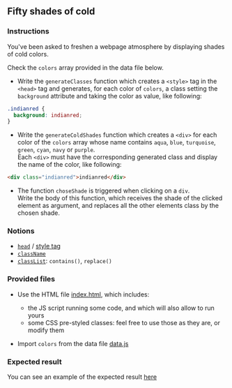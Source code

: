 ## Fifty shades of cold

### Instructions

You've been asked to freshen a webpage atmosphere by displaying shades of cold colors.

Check the `colors` array provided in the data file below.

- Write the `generateClasses` function which creates a `<style>` tag in the `<head>` tag and generates, for each color of `colors`, a class setting the `background` attribute and taking the color as value, like following:

```css
.indianred {
  background: indianred;
}
```

- Write the `generateColdShades` function which creates a `<div>` for each color of the `colors` array whose name contains `aqua`, `blue`, `turquoise`, `green`, `cyan`, `navy` or `purple`.\
  Each `<div>` must have the corresponding generated class and display the name of the color, like following:

```html
<div class="indianred">indianred</div>
```

- The function `choseShade` is triggered when clicking on a `div`.\
  Write the body of this function, which receives the shade of the clicked element as argument, and replaces all the other elements class by the chosen shade.

### Notions

- [`head`](https://developer.mozilla.org/en-US/docs/Web/API/Document/head) / [style tag](https://developer.mozilla.org/en-US/docs/Web/HTML/Element/style)
- [`className`](https://developer.mozilla.org/en-US/docs/Web/API/Element/className)
- [`classList`](https://developer.mozilla.org/en-US/docs/Web/API/Element/classList): `contains()`, `replace()`

### Provided files

- Use the HTML file [index.html](/public/subjects/fifty-shades-of-cold/index.html), which includes:

  - the JS script running some code, and which will also allow to run yours
  - some CSS pre-styled classes: feel free to use those as they are, or modify them

- Import `colors` from the data file [data.js](/public/subjects/fifty-shades-of-cold/data.js)

### Expected result

You can see an example of the expected result [here](https://youtu.be/a-3JDEvW-Qg)
